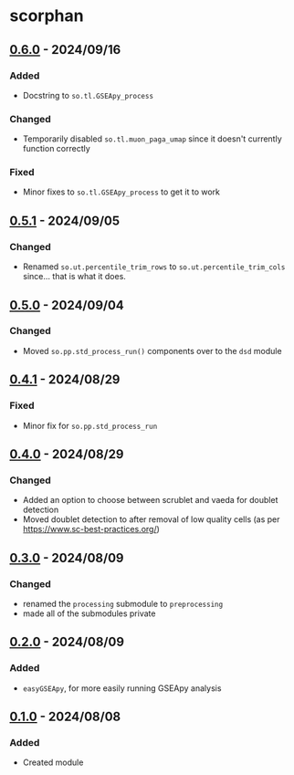 # scorphan

## [0.6.0] - 2024/09/16

### Added

- Docstring to `so.tl.GSEApy_process`

### Changed

- Temporarily disabled `so.tl.muon_paga_umap` since it doesn't currently function correctly

### Fixed

- Minor fixes to `so.tl.GSEApy_process` to get it to work

## [0.5.1] - 2024/09/05

### Changed

- Renamed `so.ut.percentile_trim_rows` to `so.ut.percentile_trim_cols` since... that is what it does.

## [0.5.0] - 2024/09/04

### Changed

- Moved `so.pp.std_process_run()` components over to the `dsd` module

## [0.4.1] - 2024/08/29

### Fixed

- Minor fix for `so.pp.std_process_run`

## [0.4.0] - 2024/08/29

### Changed

- Added an option to choose between scrublet and vaeda for doublet detection
- Moved doublet detection to after removal of low quality cells (as per https://www.sc-best-practices.org/)

## [0.3.0] - 2024/08/09

### Changed

- renamed the `processing` submodule to `preprocessing`
- made all of the submodules private

## [0.2.0] - 2024/08/09

### Added

- `easyGSEApy`, for more easily running GSEApy analysis

## [0.1.0] - 2024/08/08

### Added

- Created module

[0.6.0]: https://github.com/milescsmith/scorphan/releases/compare/0.5.1..0.6.0
[0.5.1]: https://github.com/milescsmith/scorphan/releases/compare/0.5.0..0.5.1
[0.5.0]: https://github.com/milescsmith/scorphan/releases/compare/0.4.1..0.5.0
[0.4.1]: https://github.com/milescsmith/scorphan/releases/compare/0.4.0..0.4.1
[0.4.0]: https://github.com/milescsmith/scorphan/releases/compare/0.3.0..0.4.0
[0.3.0]: https://github.com/milescsmith/scorphan/releases/compare/0.2.0..0.3.0
[0.2.0]: https://github.com/milescsmith/scorphan/releases/compare/0.1.0..0.2.0
[0.1.0]: https://github.com/milescsmith/scorphan/releases/tag/v0.0.1
